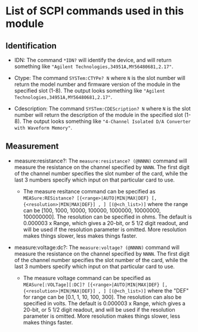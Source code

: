 # List of SCPI commands used in this module

## Identification

* IDN: The command `*IDN?` will identify the device, and will return something like 
`"Agilent Technologies,34951A,MY56480681,2.17"`.

* Ctype: The command `SYSTem:CTYPe? N` where `N` is the slot number will return the 
model number and firmware version of the module in the specified slot (1-8).  The 
output looks something like `"Agilent Technologies,34951A,MY56480681,2.17"`.

* Cdescription: The command `SYSTem:CDEScription? N` where `N` is the slot number 
will return the description of the module in the specified slot (1-8).  The output
looks something like `"4-Channel Isolated D/A Converter with Waveform Memory"`.

## Measurement

* measure:resistance?: The `measure:resistance? (@NNNN)` command will measure the 
resistance on the channel specified by `NNNN`.  The first digit of the channel 
number specifies the slot number of the card, while the last 3 numbers specify which
input on that particular card to use.

  * The measure resitance command can be specified as 
  `MEASure:RESistance? [{<range>|AUTO|MIN|MAX|DEF} [,{<resolution>|MIN|MAX|DEF}] , ] [(@<ch_list>)]`
  where the range can be [100, 1000, 10000, 100000, 1000000, 10000000, 100000000].
  The resolution can be specified in ohms.  The default is 0.000003 x Range, which gives a 20-bit,
  or 5 1/2 digit readout, and will be used if the resolution parameter is omitted.  More resolution 
  makes things slower, less makes things faster.

* measure:voltage:dc?: The `measure:voltage? (@NNNN)` command will measure the 
  resistance on the channel specified by `NNNN`.  The first digit of the channel 
  number specifies the slot number of the card, while the last 3 numbers specify which
  input on that particular card to use.  

    * The measure voltage command can be specified as 
  `MEASure[:VOLTage][:DC]? [{<range>|AUTO|MIN|MAX|DEF} [,{<resolution>|MIN|MAX|DEF}] , ] [(@<ch_list>)]`
  where the "DEF" for range can be [0.1, 1, 10, 100, 300].  The resolution can also be specified 
  in volts.  The default is 0.000003 x Range, which gives a 20-bit,   or 5 1/2 digit readout, and 
  will be used if the resolution parameter is omitted.  More resolution makes things slower, less
  makes things faster.

